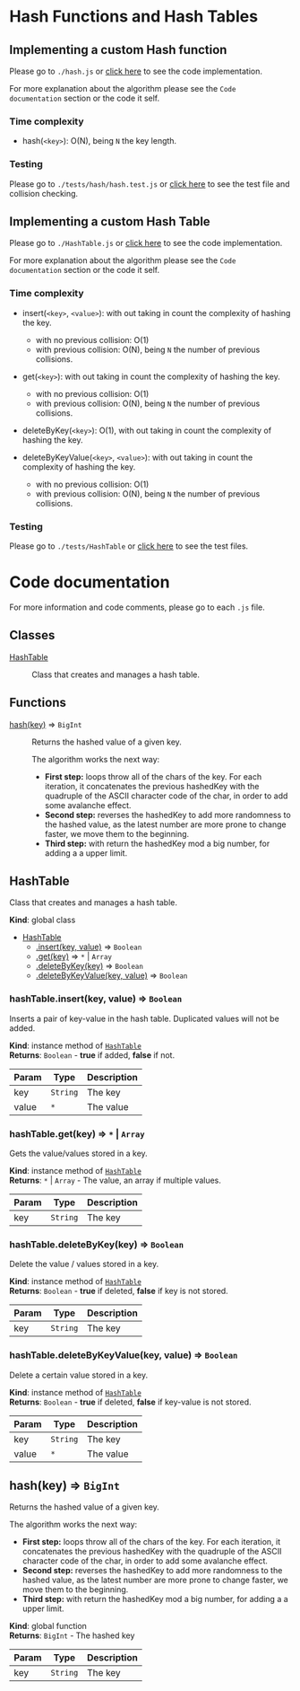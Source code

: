 # Hash Functions and Hash Tables

## Implementing a custom Hash function

Please go to `./hash.js` or [click here](./hash.js) to see the code implementation.

For more explanation about the algorithm please see the `Code documentation` section or the code it self.

### Time complexity

- hash(`<key>`): O(N), being `N` the key length.

### Testing

Please go to `./tests/hash/hash.test.js` or [click here](./tests/hash/hash.test.js) to see the test file and collision checking.

## Implementing a custom Hash Table

Please go to `./HashTable.js` or [click here](./HashTable.js) to see the code implementation.

For more explanation about the algorithm please see the `Code documentation` section or the code it self.

### Time complexity

- insert(`<key>`, `<value>`): with out taking in count the complexity of hashing the key.

  - with no previous collision: O(1)
  - with previous collision: O(N), being `N` the number of previous collisions.

- get(`<key>`): with out taking in count the complexity of hashing the key.

  - with no previous collision: O(1)
  - with previous collision: O(N), being `N` the number of previous collisions.

- deleteByKey(`<key>`): O(1), with out taking in count the complexity of hashing the key.

- deleteByKeyValue(`<key>`, `<value>`): with out taking in count the complexity of hashing the key.

  - with no previous collision: O(1)
  - with previous collision: O(N), being `N` the number of previous collisions.

### Testing

Please go to `./tests/HashTable` or [click here](./tests/HashTable) to see the test files.

# Code documentation

For more information and code comments, please go to each `.js` file.

## Classes

<dl>
<dt><a href="#HashTable">HashTable</a></dt>
<dd><p>Class that creates and manages a hash table.</p>
</dd>
</dl>

## Functions

<dl>
<dt><a href="#hash">hash(key)</a> ⇒ <code>BigInt</code></dt>
<dd><p>Returns the hashed value of a given key.</p>
<p>The algorithm works the next way:</p>
<ul>
<li><strong>First step:</strong> loops throw all of the chars of the key. For each
iteration, it concatenates the previous hashedKey with the quadruple
of the ASCII character code of the char, in order to add some avalanche
effect.</li>
<li><strong>Second step:</strong> reverses the hashedKey to add more randomness to the hashed
value, as the latest number are more prone to change faster, we move them
to the beginning.</li>
<li><strong>Third step:</strong> with return the hashedKey mod a big number, for adding a
a upper limit.</li>
</ul>
</dd>
</dl>

<a name="HashTable"></a>

## HashTable

Class that creates and manages a hash table.

**Kind**: global class

- [HashTable](#HashTable)
  - [.insert(key, value)](#HashTable+insert) ⇒ <code>Boolean</code>
  - [.get(key)](#HashTable+get) ⇒ <code>\*</code> \| <code>Array</code>
  - [.deleteByKey(key)](#HashTable+deleteByKey) ⇒ <code>Boolean</code>
  - [.deleteByKeyValue(key, value)](#HashTable+deleteByKeyValue) ⇒ <code>Boolean</code>

<a name="HashTable+insert"></a>

### hashTable.insert(key, value) ⇒ <code>Boolean</code>

Inserts a pair of key-value in the hash table. Duplicated values will not be added.

**Kind**: instance method of [<code>HashTable</code>](#HashTable)  
**Returns**: <code>Boolean</code> - **true** if added, **false** if not.

| Param | Type                | Description |
| ----- | ------------------- | ----------- |
| key   | <code>String</code> | The key     |
| value | <code>\*</code>     | The value   |

<a name="HashTable+get"></a>

### hashTable.get(key) ⇒ <code>\*</code> \| <code>Array</code>

Gets the value/values stored in a key.

**Kind**: instance method of [<code>HashTable</code>](#HashTable)  
**Returns**: <code>\*</code> \| <code>Array</code> - The value, an array if multiple values.

| Param | Type                | Description |
| ----- | ------------------- | ----------- |
| key   | <code>String</code> | The key     |

<a name="HashTable+deleteByKey"></a>

### hashTable.deleteByKey(key) ⇒ <code>Boolean</code>

Delete the value / values stored in a key.

**Kind**: instance method of [<code>HashTable</code>](#HashTable)  
**Returns**: <code>Boolean</code> - **true** if deleted, **false** if key is not stored.

| Param | Type                | Description |
| ----- | ------------------- | ----------- |
| key   | <code>String</code> | The key     |

<a name="HashTable+deleteByKeyValue"></a>

### hashTable.deleteByKeyValue(key, value) ⇒ <code>Boolean</code>

Delete a certain value stored in a key.

**Kind**: instance method of [<code>HashTable</code>](#HashTable)  
**Returns**: <code>Boolean</code> - **true** if deleted, **false** if key-value is not stored.

| Param | Type                | Description |
| ----- | ------------------- | ----------- |
| key   | <code>String</code> | The key     |
| value | <code>\*</code>     | The value   |

<a name="hash"></a>

## hash(key) ⇒ <code>BigInt</code>

Returns the hashed value of a given key.

The algorithm works the next way:

- **First step:** loops throw all of the chars of the key. For each
  iteration, it concatenates the previous hashedKey with the quadruple
  of the ASCII character code of the char, in order to add some avalanche
  effect.
- **Second step:** reverses the hashedKey to add more randomness to the hashed
  value, as the latest number are more prone to change faster, we move them
  to the beginning.
- **Third step:** with return the hashedKey mod a big number, for adding a
  a upper limit.

**Kind**: global function  
**Returns**: <code>BigInt</code> - The hashed key

| Param | Type                | Description |
| ----- | ------------------- | ----------- |
| key   | <code>String</code> | The key     |

